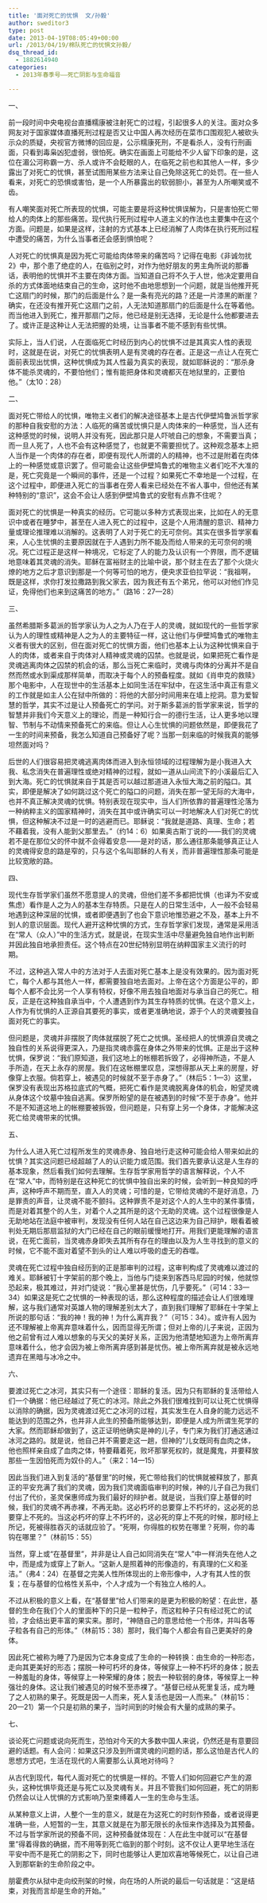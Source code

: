 ```yaml
---
title: '面对死亡的忧惧  文/孙毅'
author: sweditor3
type: post
date: 2013-04-19T08:05:49+00:00
url: /2013/04/19/棉队死亡的忧惧文孙毅/
dsq_thread_id:
  - 1882614940
categories:
  - 2013年春季号——死亡阴影与生命福音

---
```

一、

前一段时间中央电视台直播糯康被注射死亡的过程，引起很多人的关注。面对众多网友对于国家媒体直播死刑过程是否又让中国人再次经历在菜市口围观犯人被砍头示众的质疑，央视官方微博的回应是，公示糯康死刑，不是看杀人，没有行刑画面，只看到毒枭凶犯虚弱，很怕死。确实在画面上可能给不少人留下印象的是，这位在湄公河称霸一方、杀人或许不会眨眼的人，在临死之前也和其他人一样，多少露出了对死亡的忧惧，甚至试图用某些方法来让自己免除这死亡的处罚。在一些人看来，对死亡的恐惧或害怕，是一个人所暴露出的软弱胆小，甚至为人所嘲笑或不齿。

有人嘲笑面对死亡所表现的忧惧，可能主要是将这种忧惧误解为，只是害怕死亡带给人的肉体上的那些痛苦。现代执行死刑过程中人道主义的作法也主要集中在这个方面。问题是，如果是这样，注射的方式基本上已经消解了人肉体在执行死刑过程中遭受的痛苦，为什么当事者还会感到惧怕呢？

人对死亡的忧惧真是因为死亡可能给肉体带来的痛苦吗？记得在电影《非诚勿扰2》中，那个患了绝症的人，在临别之时，对作为他好朋友的男主角所说的那番话，表明他的忧惧并不主要在肉体方面。当知道自己将不久于人世，他决定要用自杀的方式体面地结束自己的生命，这时他不由地思想到一个问题，就是当他推开死亡这扇门的时候，那门的后面是什么？是一条有亮光的路？还是一片漆黑的断崖？确实，在还没有推开死亡这扇门之前，人无法知道那扇门的后面是什么在等着他。而当他进入到死亡，推开那扇门之际，他已经是别无选择，无论是什么他都要进去了。或许正是这种让人无法把握的处境，让当事者不能不感到有些忧惧。

实际上，当人们说，人在面临死亡时经历到内心的忧惧不过是其真实人性的表现时，这就是在说，对死亡的忧惧表明人是有灵魂的存在者。正是这一点让人在死亡面前表现出忧惧，这种忧惧成为其人性最为真实的表现，就如耶稣说的：“那杀身体不能杀灵魂的，不要怕他们；惟有能把身体和灵魂都灭在地狱里的，正要怕他。”（太10：28）

二、

面对死亡带给人的忧惧，唯物主义者们的解决途径基本上是古代伊壁鸠鲁派哲学家的那种自我安慰的方法：人临死的痛苦或忧惧只是人肉体来的一种感觉，当人还有这种感觉的时候，说明人并没有死，因此那只是人吓唬自己的想象，不需要当真；而一旦人死了，人也不会有这种感觉了，也就更不需要担忧了。这种观念基本上把人当作是一个肉体的存在者，即便有现代人所谓的人的精神，也不过是附着在肉体上的一种感觉或意识罢了。但可能会让这些伊壁鸠鲁式的唯物主义者们吃不大准的是，死亡究竟是一个瞬间的事件，还是一个过程？如果死亡不幸地是一个过程，在这个过程中，即便进入死亡的当事者在旁人看来已经处在不省人事中，但他还有某种特别的“意识”，这会不会让人感到伊壁鸠鲁式的安慰有点靠不住呢？

面对死亡的忧惧是一种真实的经历。它可能以多种方式表现出来，比如在人的无意识中或者在睡梦中，甚至在人进入死亡的过程中，这是个人用清醒的意识、精神力量或理论推理难以消解的。这表明了人对于死亡的无可奈何。其实在很多哲学家看来，人心生忧惧的主要原因就在于人遇到力所不能及而给人带来的无可奈何的境况。死亡过程正是这样一种境况，它标定了人的能力及认识有一个界限，而不逻辑地意味着其灵魂的消失。耶稣在富裕财主的比喻中说，那个财主在去了那个火烧火燎的地方之后才意识到那是一个何等可怕的地方，便央求亚伯拉罕说：“我祖啊，既是这样，求你打发拉撒路到我父家去，因为我还有五个弟兄，他可以对他们作见证，免得他们也来到这痛苦的地方。”（路16：27—28）

三、

虽然希腊斯多葛派的哲学家认为人之为人乃在于人的灵魂，就如现代的一些哲学家认为人的理性或精神是人之为人的主要特征一样，这让他们与伊壁鸠鲁式的唯物主义者有很大的区别，但在面对死亡的忧惧方面，他们也基本上认为这种忧惧来自于人的肉体，或者来自于肉体对人精神或灵魂的囚禁。也就是说，如果把死亡看作是灵魂逃离肉体之囚禁的机会的话，那么当死亡来临时，灵魂与肉体的分离并不是自然而然或水到渠成那样简单，而取决于每个人的预备程度。就如《肖申克的救赎》那个电影中，人在现世中的生活基本上如同生活在牢狱中，在这生活中真正有意义的工作就是如主人公在狱中所做的：将他的大部分时间用来在墙上挖洞。意为爱智慧的哲学，其实不过是让人预备死亡的学问。对于斯多葛派的哲学家来说，哲学的智慧并非我们今天意义上的理论，而是一种知行合一的德行生活，让人更多地以理智、节制与不动情来预备死亡的来临。但让人心生忧惧的问题依然是，即便我花了一生的时间来预备，我怎么知道自己预备好了呢？当那一刻来临的时候我真的能够坦然面对吗？

后世的人们很容易把灵魂逃离肉体而进入到永恒领域的过程理解为是小我进入大我、私念消失在普遍理性或绝对精神的过程，就如一道从山间流下的小溪最后汇入到大海。死亡的忧惧就来自于其是否可以越过那道进入永恒大海之前的隘口。其实，即便是解决了如何跳过这个死亡的隘口的问题，消失在那一望无际的大海中，也并不真正解决灵魂的忧惧。特别表现在现实中，当人们所依靠的普遍理性沦落为一种纳粹主义的国家精神时，消失在其中或许确实可以一时地解决人们对死亡的忧惧，但这种解决不过是一时的逃避而已。耶稣说：“我就是道路、真理、生命；若不藉着我，没有人能到父那里去。”（约14：6）如果奥古斯丁说的——我们的灵魂若不是在那位父的怀中就不会得着安息——是对的话，那么通往那条能够真正让人的灵魂得安息的路是窄的，只与这个名叫耶稣的人有关，而非普遍理性那条可能是比较宽敞的路。

四、

现代生存哲学家们虽然不愿意提人的灵魂，但他们差不多都把忧惧（也译为不安或焦虑）看作是人之为人的基本生存特质。只是在人的日常生活中，人一般不会轻易地遇到这种深层的忧惧，或者即便遇到了也会下意识地惟恐避之不及，基本上升不到人的意识层面。现代人避开这种忧惧的方式，生存哲学家们发现，通常是采用活在“常人（众人）”中的生活方式，就是说，在现实生活中尽量避免独自地作出判断并因此独自地承担责任。这个特点在20世纪特别显明在纳粹国家主义流行的时期。

不过，这种逃入常人中的方法对于人去面对死亡基本上是没有效果的。因为面对死亡，每个人都与其他人一样，都需要独自地去面对。上帝在这个方面是公平的，即每个人都不会比另一个人享有特权，好像不用去独自地面对与承当自己的死亡。相反，正是在这种独自承当中，个人遭遇到作为其生存特质的忧惧。在这个意义上，人作为有忧惧的人正源自其要死的事实，或者更准确地说，源于个人的灵魂要独自面对死亡的事实。

但问题是，灵魂并非摆脱了肉体就摆脱了死亡之忧惧。圣经把人的忧惧源自灵魂之独自性的关系说得更深入，乃是指灵魂赤露在身体之外带来的忧惧。正是出于这种忧惧，保罗说：“我们原知道，我们这地上的帐棚若拆毁了，必得神所造，不是人手所造，在天上永存的房屋。我们在这帐棚里叹息，深想得那从天上来的房屋，好像穿上衣服。倘若穿上，被遇见的时候就不至于赤身了。”（林后5：1—3）这里，保罗没有表现出苏格拉底式的气概，把死亡看作是灵魂脱离身体的机会，盼望灵魂从身体这个坟墓中独自逃离。保罗所盼望的是在被遇到的时候“不至于赤身”。他并不是不知道这地上的帐棚要被拆毁，但问题是，只有穿上另一个身体，才能解决这死亡给灵魂带来的忧惧。

五、

为什么人进入死亡过程所发生的灵魂赤身、独自地行走这种可能会给人带来如此的忧惧？其实这问题已经超越了人的认识能力或范围。我们首先要承认这是人生存的基本现象，然后看我们如何去理解。生存哲学家用哲学的语言解释说，个人不在“常人”中，而特别是在这种死亡的忧惧中独自出来的时候，会听到一种良知的呼声，这种呼声不期而至，直入人的灵魂；可惜的是，它带给灵魂的不是好消息，乃是罪责的声音，让灵魂不能不颤抖。这种罪责不是对这个人的人生中的某件事情，而是对着其整个的人生，对着个人之其所是的这个无助的灵魂。这个过程很像是人无助地站在法庭中被审判，发现没有任何人站在自己这边来为自己辩护，眼看着被判处无期后那扇监狱的大门已经在自己的眼前缓慢地打开。用我们更能理解的语言说，在死亡面前，当灵魂赤身即失去其所有存在的理由以及为人生寻找到的意义的时候，它不能不面对着望不到头的让人难以呼吸的虚无的吞噬。

灵魂在死亡过程中独自经历到的正是那审判的过程，这审判构成了灵魂难以渡过的难关。耶稣被钉十字架前的那个晚上，当他与门徒来到客西马尼园的时候，他就惊恐起来，极其难过，并对门徒说：“我心里甚是忧伤，几乎要死。”（可14：33—34）如果这是死亡之忧惧的一种表现的话，那么这种程度的描述会让人们很难理解，这与我们通常对英雄人物的理解差别太大了，直到我们理解了耶稣在十字架上所说的那句话：“我的神！我的神！为什么离弃我？”（可15：34）。或许有人因为还不理解被上帝离弃意味着什么，因而显得无所谓；但对上帝的儿子来说，正因为他之前曾有过人难以想象的与天父的美好关系，正因为他清楚地知道为上帝所离弃意味着什么，他才会因为被上帝所离弃感到甚是忧伤。被上帝所离弃就是被永远地遗弃在黑暗与冰冷之中。

六、

要渡过死亡之冰河，其实只有一个途径：耶稣的复活。因为只有耶稣的复活带给人们一个确据：他已经越过了死亡的冰河。除此之外我们很难找到可以让死亡忧惧得以消除的确据，因为灵魂渡过死亡之冰河的过程，其实发生在人自身的能力远远不能达到的范围之外，也并非人此生的预备所能够达到，即便是人成为所谓生死学的大家。然而耶稣却做到了，这正证明他确实是神的儿子，专门来为我们打通这通过冰河之路的。就是说，他自己并不需要走这一趟，但神的“儿女既同有血肉之体，他也照样亲自成了血肉之体，特要藉着死，败坏那掌死权的，就是魔鬼，并要释放那些一生因怕死而为奴仆的人。”（来2：14—15）

因此当我们进入到复活的“基督里”的时候，死亡带给我们的忧惧就被释放了，那真正的平安充满了我们的灵魂，因为我们灵魂面临审判的时候，神的儿子自己为我们付出了代价，圣灵保惠师成为我们最好的辩护者。就是说，当我们穿上基督的时候，我们的灵魂不再赤裸，不再无助。这必朽坏的总要穿上不朽坏的，这必死的总要穿上不死的。当这必朽坏的穿上不朽坏的，这必死的穿上不死的时候，那时经上所记，死被得胜吞灭的话就应验了。“死啊，你得胜的权势在哪里？死啊，你的毒钩在哪里？”（林前15：55）

当然，穿上或“在基督里”，并非是让人自己如同消失在“常人”中一样消失在他人之中，而是成为或穿上了新人。“这新人是照着神的形像造的，有真理的仁义和圣洁。”（弗4：24）在基督之完美人性所体现出的上帝形像中，人才有其人性的恢复；在与基督的位格性关系中，个人才成为一个有独立人格的人。

不过从积极的意义上看，在“基督里”给人们带来的是更为积极的盼望：在此世，基督的生命在我们个人的里面种下的只是一粒种子，而这粒种子只有经过死亡的试验，才会结出更丰富的果实来。那时，“神随自己的意思给他一个形体，并叫各等子粒各有自己的形体。”（林前15：38）那时，我们每个人都会有自己更美好的身体。

因此死亡被称为睡了乃是因为它本身变成了生命的一种转换：由生命的一种形态，走向其更美好的形态；摆脱一种可朽坏的身体，等候穿上一种不朽坏的身体；脱去一种羞耻的身体，等候穿上一种荣耀的身体；脱去一种软弱的身体，等候穿上一种强壮的身体。这让我们被遇见的时候不至赤裸了。“基督已经从死里复活，成为睡了之人初熟的果子。死既是因一人而来，死人复活也是因一人而来。”（林前15：20—21）第一个只是初熟的果子，当时间到的时候会有大量的成熟的果子。

七、

谈论死亡问题或说向死而生，恐怕对今天的大多数中国人来说，仍然还是有意要回避的话题。有人会问：如果这只涉及到所谓灵魂的问题的话，那么这怕是古代人的思想方式吧，生活在现代的人需要那么认真地对待吗？

从古代到现代，每代人面对死亡的忧惧是一样的。不管人们如何回避它产生的源头，这种忧惧毕竟还是与死亡以及灵魂有关。并且不管我们如何回避，死亡的阴影仍然会以让人忧惧的方式影响乃至束缚着人一生的生命与生活。

从某种意义上讲，人整个一生的意义，就是在为这死亡的时刻作预备，或者说得更准确一些，人短暂的一生，其意义就是在为那无限长的永恒来作选择及为其预备。不过与哲学家所说的预备不同，这种预备就体现在：人在此生中就可以“在基督里”得着得救的确据，而不用等到死亡临到的那个时刻。这不仅让人更早地生活在平安中而不是死亡的阴影之下，同时也能够让人更加欢喜地等候死亡，以让自己进入到那崭新的生命阶段之中。

朋霍费尔从狱中走向绞刑架的时候，向在场的人所说的最后一句话就是：“这是结束，对我而言却是生命的开始。”